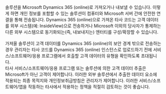 솔루션을 Microsoft Dynamics 365 (online)로 가져오거나 내보낼 수 있습니다. 이렇게 하면 개인 정보를 포함할 수 있는 솔루션이 컴퓨터와 Microsoft 서버 간에 안전한 연결을 통해 전송됩니다. Dynamics 365 (online)으로 가져온 타사 코드는 고객 데이터를 외부 시스템(예: InsideView)으로 전송하거나 Microsoft 이외의 당사자가 통제하는 다른 외부 시스템으로 동기화되는(즉, 내보내지는) 엔터티를 구성/확장할 수 있습니다.</BR>  
가져올 솔루션이 고객 데이터를 Dynamics 365 (online)의 보안 경계 밖으로 전송하는 경우 관리자는 타사 코드를 Dynamics 365 (online) 인스턴스로 업로드하기 전에 서비스/소프트웨어/응용 프로그램에서 호출할 고객 데이터의 유형을 확인하도록 초대됩니다.  </BR>
 타사 서비스/소프트웨어/응용 프로그램 또는 솔루션에 의한 고객 데이터 추출은 Microsoft가 아닌 고객이 제어합니다. 이러한 외부 솔루션에서 추출한 데이터 요소에 적용되는 최종 목적지와 개인정보취급방침은 관리자가 제어합니다. 이러한 서비스/소프트웨어/앱을 작동하는 타사에서 적용하는 정책을 적절히 검토하는 것이 좋습니다.